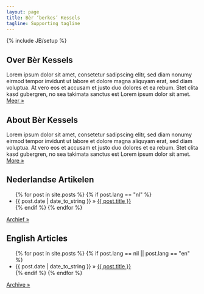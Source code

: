 ```yaml
---
layout: page
title: Bèr ‘berkes’ Kessels
tagline: Supporting tagline
---
```

{% include JB/setup %}

<div class="row">
<section class="six columns about nl" lang="nl">
<h2>Over Bèr Kessels</h2>
<p>
Lorem ipsum dolor sit amet, consetetur sadipscing elitr, sed diam nonumy eirmod
tempor invidunt ut labore et dolore magna aliquyam erat, sed diam voluptua. At
vero eos et accusam et justo duo dolores et ea rebum. Stet clita kasd gubergren,
no sea takimata sanctus est Lorem ipsum dolor sit amet. <br/>
<a href="over.html">Meer »</a>
</p>
</section>
<section class="six columns about en" lang="en">
<h2>About Bèr Kessels</h2>
<p>
Lorem ipsum dolor sit amet, consetetur sadipscing elitr, sed diam nonumy eirmod
tempor invidunt ut labore et dolore magna aliquyam erat, sed diam voluptua. At
vero eos et accusam et justo duo dolores et ea rebum. Stet clita kasd gubergren,
no sea takimata sanctus est Lorem ipsum dolor sit amet.<br/> 
<a href="over.html">More »</a>
</p>
</section>
</div>
<div class="row">
<section class="six columns posts nl" lang="nl">
<h2>Nederlandse Artikelen</h2>
<ul class="posts">
  {% for post in site.posts %}
    {% if post.lang == "nl" %}
      <li><span>{{ post.date | date_to_string }}</span> &raquo; <a href="{{ BASE_PATH }}{{ post.url }}">{{ post.title }}</a></li>
    {% endif %}
  {% endfor %}
</ul>
<a href="artchief.html">Archief »</a>
</section>
<section class="six columns posts en" lang="en">
<h2>English Articles</h2>
<ul class="posts">
  {% for post in site.posts %}
    {% if post.lang == nil || post.lang == "en" %}
      <li><span>{{ post.date | date_to_string }}</span> &raquo; <a href="{{ BASE_PATH }}{{ post.url }}">{{ post.title }}</a></li>
    {% endif %}
  {% endfor %}
</ul>
<a href="archive.html">Archive »</a>
</section>
</div>
